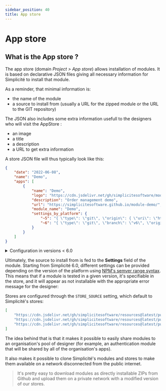```yaml
---
sidebar_position: 40
title: App store
---
```


# App store

## What is the App store ?

The app store (domain *Project > App store*) allows installation of modules. It is based on declarative JSON files giving all necessary information for Simplicité to install that module.

As a reminder, that minimal information is:
- the name of the module
- a source to install from (usually a URL for the zipped module or the URL to the GIT repository)

The JSON also includes some extra information usefull to the designers who will visit the AppStore :
- an image
- a title
- a description
- a URL to get extra information

A store JSON file will thus typically look like this:

```json
{
    "date": "2022-06-08",
    "name": "Demo",
    "apps": [
        {
            "name": "Demo",
            "logo": "https://cdn.jsdelivr.net/gh/simplicitesoftware/module-demo@latest/resources/Disposition/default/demo-module.svg",
            "description": "Order management demo",
            "url": "https://simplicitesoftware.github.io/module-demo/",
            "module_name": "Demo",
            "settings_by_platform": {
                "~5": "{ \"type\": \"git\", \"origin\": { \"uri\": \"https://github.com/simplicitesoftware/module-demo.git\" } }",
                "~6": "{ \"type\": \"git\", \"branch\": \"v6\", \"origin\": { \"uri\": \"https://github.com/simplicitesoftware/module-demo.git\" } }"
            }
        }
    ]
}
```

<details>
<summary>Configuration in versions < 6.0 </summary>

```json
{
    "date": "2022-06-08",
    "name": "Demo",
    "apps": [
        {
            "name": "Demo",
            "logo": "https://cdn.jsdelivr.net/gh/simplicitesoftware/module-demo@latest/resources/Disposition/default/demo-module.svg",
            "description": "Order management demo",
            "url": "https://simplicitesoftware.github.io/module-demo/",
            "module_name": "Demo",
            "module_settings": "{ \"type\": \"git\", \"origin\": { \"uri\": \"https://github.com/simplicitesoftware/module-demo.git\" } }",
            "min_version": "5.1",
            "max_version": "5.3"
        }
    ]
}
```

</details>

Ultimately, the source to install from is fed to the **Settings** field of the module. Starting from Simplicité 6.0, different settings can be provided depending on the version of the platform using [NPM's semver range syntax](https://www.npmjs.com/package/semver#hyphen-ranges-xyz---abc). This means that if a module is tested in a given version, it's specifiable in the store, and it will appear as not installable with the appropriate error message for the designer: 

Stores are configured through the `STORE_SOURCE` setting, which default to Simplicité's stores:

```json
[
    "https://cdn.jsdelivr.net/gh/simplicitesoftware/resources@latest/public/appstore_demo.json", 
    "https://cdn.jsdelivr.net/gh/simplicitesoftware/resources@latest/public/appstore_apps.json",
    "https://cdn.jsdelivr.net/gh/simplicitesoftware/resources@latest/public/appstore_tools.json"
]
```

The idea behind that is that it makes it possible to easily share modules to an organisation's pool of designer (for example, an authentication module that will be shared by all of the organisation's apps).

It also makes it possible to clone Simplicité's modules and stores to make them available on a network disconnected from the public internet.

> It's pretty easy to download modules as directly installable ZIPs from Github and upload them on a private network with a modified version of our stores.